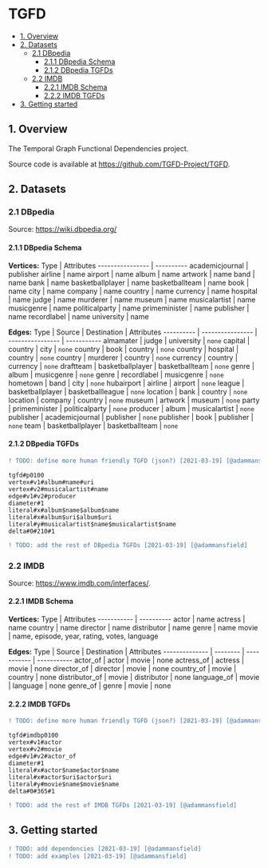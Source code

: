 # TGFD

* [1. Overview](#1-overview)
* [2. Datasets](#2-datasets)
  + [2.1 DBpedia](#21-dbpedia)
    - [2.1.1 DBpedia Schema](#211-dbpedia-schema)
    - [2.1.2 DBpedia TGFDs](#212-dbpedia-tgfds)
  + [2.2 IMDB](#22-imdb)
    - [2.2.1 IMDB Schema](#221-imdb-schema)
    - [2.2.2 IMDB TGFDs](#222-imdb-tgfds)
* [3. Getting started](#3-getting-started)

## 1. Overview

The Temporal Graph Functional Dependencies project. 

Source code is available at https://github.com/TGFD-Project/TGFD.

## 2. Datasets

### 2.1 DBpedia

Source: https://wiki.dbpedia.org/

#### 2.1.1 DBpedia Schema

**Vertices:**
Type             | Attributes
---------------- | ----------
academicjournal  | publisher
airline          | name
airport          | name
album            | name
artwork          | name
band             | name
bank             | name
basketballplayer | name
basketballteam   | name
book             | name
city             | name
company          | name
country          | name
currency         | name
hospital         | name
judge            | name
murderer         | name
museum           | name
musicalartist    | name
musicgenre       | name
politicalparty   | name
primeminister    | name
publisher        | name
recordlabel      | name
university       | name


**Edges:**
Type       | Source           | Destination      | Attributes
---------- | ---------------- | ---------------- | -----------
almamater  | judge            | university       | `none`
capital    | country          | city             | `none`
country    | book             | country          | `none`
country    | hospital         | country          | `none`
country    | murderer         | country          | `none`
currency   | country          | currency         | `none`
draftteam  | basketballplayer | basketballteam   | `none`
genre      | album            | musicgenre       | `none`
genre      | recordlabel      | musicgenre       | `none`
hometown   | band             | city             | `none`
hubairport | airline          | airport          | `none`
league     | basketballplayer | basketballleague | `none`
location   | bank             | country          | `none`
location   | company          | country          | `none`
museum     | artwork          | museum           | `none`
party      | primeminister    | politicalparty   | `none`
producer   | album            | musicalartist    | `none`
publisher  | academicjournal  | publisher        | `none`
publisher  | book             | publisher        | `none`
team       | basketballplayer | basketballteam   | `none`

#### 2.1.2 DBpedia TGFDs

```diff
! TODO: define more human friendly TGFD (json?) [2021-03-19] [@adammansfield]
```

```
tgfd#p0100
vertex#v1#album#name#uri
vertex#v2#musicalartist#name
edge#v1#v2#producer
diameter#1
literal#x#album$name$album$name
literal#x#album$uri$album$uri
literal#y#musicalartist$name$musicalartist$name
delta#0#210#1
```

```diff
! TODO: add the rest of DBpedia TGFDs [2021-03-19] [@adammansfield]
```

### 2.2 IMDB

Source: https://www.imdb.com/interfaces/.

#### 2.2.1 IMDB Schema

**Vertices:**
Type        | Attributes
----------- | ----------
actor       | name
actress     | name
country     | name
director    | name
distributor | name
genre       | name 
movie       | name, episode, year, rating, votes, language

**Edges:**
Type           | Source   | Destination | Attributes
-------------- | -------- | ----------- | -----------
actor_of       | actor    | movie       | none
actress_of     | actress  | movie       | none
director_of    | director | movie       | none
country_of     | movie    | country     | none
distributor_of | movie    | distributor | none
language_of    | movie    | language    | none
genre_of       | genre    | movie       | none

#### 2.2.2 IMDB TGFDs


```diff
! TODO: define more human friendly TGFD (json?) [2021-03-19] [@adammansfield]
```

```
tgfd#imdbp0100
vertex#v1#actor
vertex#v2#movie
edge#v1#v2#actor_of
diameter#1
literal#x#actor$name$actor$name
literal#x#actor$uri$actor$uri
literal#y#movie$name$movie$name
delta#0#365#1
```

```diff
! TODO: add the rest of IMDB TGFDs [2021-03-19] [@adammansfield]
```

## 3. Getting started

```diff
! TODO: add dependencies [2021-03-19] [@adammansfield]
! TODO: add examples [2021-03-19] [@adammansfield]
```
